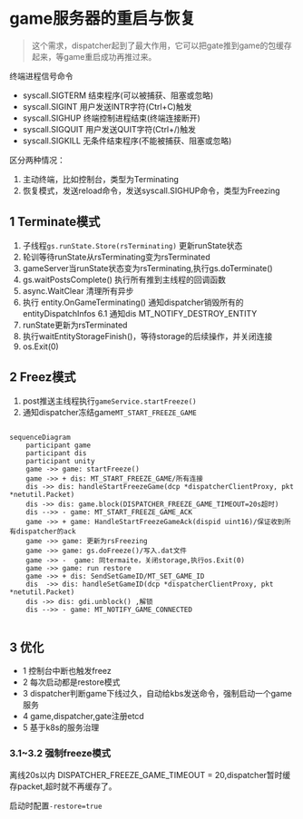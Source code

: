 # game服务器的重启与恢复

>这个需求，dispatcher起到了最大作用，它可以把gate推到game的包缓存起来，等game重启成功再推过来。

终端进程信号命令

* syscall.SIGTERM 	结束程序(可以被捕获、阻塞或忽略)
* syscall.SIGINT 用户发送INTR字符(Ctrl+C)触发
* syscall.SIGHUP 终端控制进程结束(终端连接断开)
* syscall.SIGQUIT 用户发送QUIT字符(Ctrl+/)触发
* syscall.SIGKILL 无条件结束程序(不能被捕获、阻塞或忽略)

区分两种情况：

1. 主动终端，比如控制台，类型为Terminating
2. 恢复模式，发送reload命令，发送syscall.SIGHUP命令，类型为Freezing

## 1 Terminate模式

1. 子线程`gs.runState.Store(rsTerminating)` 更新runState状态
2. 轮训等待runState从rsTerminating变为rsTerminated
3. gameServer当runState状态变为rsTerminating,执行gs.doTerminate()
4. gs.waitPostsComplete() 执行所有推到主线程的回调函数
5. async.WaitClear 清理所有异步
6. 执行 entity.OnGameTerminating() 通知dispatcher销毁所有的entityDispatchInfos
6.1 通知dis MT_NOTIFY_DESTROY_ENTITY
7. runState更新为rsTerminated
8. 执行waitEntityStorageFinish()，等待storage的后续操作，并关闭连接
9. os.Exit(0)

## 2 Freez模式

1. post推送主线程执行`gameService.startFreeze()`
2. 通知dispatcher冻结game`MT_START_FREEZE_GAME`

```mermaid

sequenceDiagram
    participant game
    participant dis
    participant unity
    game ->> game: startFreeze()
    game ->> + dis: MT_START_FREEZE_GAME/所有连接
    dis ->> dis: handleStartFreezeGame(dcp *dispatcherClientProxy, pkt *netutil.Packet)
    dis ->> dis: game.block(DISPATCHER_FREEZE_GAME_TIMEOUT=20s超时)
    dis -->> - game: MT_START_FREEZE_GAME_ACK
    game ->> + game: HandleStartFreezeGameAck(dispid uint16)/保证收到所有dispatcher的ack
    game ->> game: 更新为rsFreezing
    game ->> game: gs.doFreeze()/写入.dat文件
    game ->> -  game: 同termaite，关闭storage,执行os.Exit(0)
    game ->> game: run restore
    game ->> + dis: SendSetGameID/MT_SET_GAME_ID
    dis  ->> dis: handleSetGameID(dcp *dispatcherClientProxy, pkt *netutil.Packet) 
    dis ->> dis: gdi.unblock() ,解锁
    dis -->> - game: MT_NOTIFY_GAME_CONNECTED


```

## 3 优化

* 1 控制台中断也触发freez
* 2 每次启动都是restore模式
* 3 dispatcher判断game下线过久，自动给kbs发送命令，强制启动一个game服务
* 4 game,dispatcher,gate注册etcd
* 5 基于k8s的服务治理

### 3.1~3.2 强制freeze模式

离线20s以内 DISPATCHER_FREEZE_GAME_TIMEOUT = 20,dispatcher暂时缓存packet,超时就不再缓存了。

启动时配置`-restore=true` 